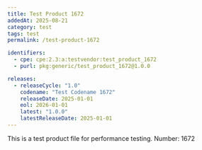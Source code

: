 ```yaml
---
title: Test Product 1672
addedAt: 2025-08-21
category: test
tags: test
permalink: /test-product-1672

identifiers:
  - cpe: cpe:2.3:a:testvendor:test_product_1672
  - purl: pkg:generic/test_product_1672@1.0.0

releases:
  - releaseCycle: "1.0"
    codename: "Test Codename 1672"
    releaseDate: 2025-01-01
    eol: 2026-01-01
    latest: "1.0.0"
    latestReleaseDate: 2025-01-01
---
```


This is a test product file for performance testing. Number: 1672
